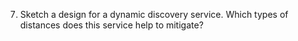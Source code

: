 7. Sketch a design for a dynamic discovery service. Which types of distances does this service help to mitigate?